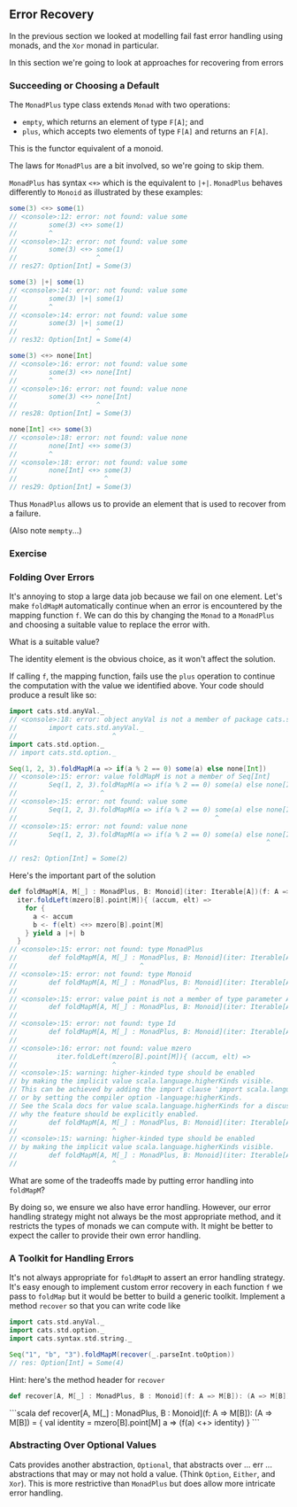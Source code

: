 ## Error Recovery

In the previous section we looked at modelling fail fast error handling using monads, and the `Xor` monad in particular.

In this section we're going to look at approaches for recovering from errors

### Succeeding or Choosing a Default

The `MonadPlus` type class extends `Monad` with two operations:

- `empty`, which returns an element of type `F[A]`; and
- `plus`, which accepts two elements of type `F[A]` and returns an `F[A]`.

This is the functor equivalent of a monoid.

The laws for `MonadPlus` are a bit involved, so we're going to skip them.

`MonadPlus` has syntax `<+>` which is the equivalent to `|+|`. `MonadPlus` behaves differently to `Monoid` as illustrated by these examples:

```scala
some(3) <+> some(1)
// <console>:12: error: not found: value some
//        some(3) <+> some(1)
//        ^
// <console>:12: error: not found: value some
//        some(3) <+> some(1)
//                    ^
// res27: Option[Int] = Some(3)

some(3) |+| some(1)
// <console>:14: error: not found: value some
//        some(3) |+| some(1)
//        ^
// <console>:14: error: not found: value some
//        some(3) |+| some(1)
//                    ^
// res32: Option[Int] = Some(4)

some(3) <+> none[Int]
// <console>:16: error: not found: value some
//        some(3) <+> none[Int]
//        ^
// <console>:16: error: not found: value none
//        some(3) <+> none[Int]
//                    ^
// res28: Option[Int] = Some(3)

none[Int] <+> some(3)
// <console>:18: error: not found: value none
//        none[Int] <+> some(3)
//        ^
// <console>:18: error: not found: value some
//        none[Int] <+> some(3)
//                      ^
// res29: Option[Int] = Some(3)
```

Thus `MonadPlus` allows us to provide an element that is used to recover from a failure.

(Also note `mempty`...)

### Exercise

### Folding Over Errors

It's annoying to stop a large data job because we fail on one element. Let's make `foldMapM` automatically continue when an error is encountered by the mapping function `f`. We can do this by changing the `Monad` to a `MonadPlus` and choosing a suitable value to replace the error with.

What is a suitable value?

<div class="solution">
The identity element is the obvious choice, as it won't affect the solution.
</div>

If calling `f`, the mapping function, fails use the `plus` operation to continue the computation with the value we identified above. Your code should produce a result like so:

```scala
import cats.std.anyVal._
// <console>:18: error: object anyVal is not a member of package cats.std
//        import cats.std.anyVal._
//                        ^
import cats.std.option._
// import cats.std.option._

Seq(1, 2, 3).foldMapM(a => if(a % 2 == 0) some(a) else none[Int])
// <console>:15: error: value foldMapM is not a member of Seq[Int]
//        Seq(1, 2, 3).foldMapM(a => if(a % 2 == 0) some(a) else none[Int])
//                     ^
// <console>:15: error: not found: value some
//        Seq(1, 2, 3).foldMapM(a => if(a % 2 == 0) some(a) else none[Int])
//                                                  ^
// <console>:15: error: not found: value none
//        Seq(1, 2, 3).foldMapM(a => if(a % 2 == 0) some(a) else none[Int])
//                                                               ^

// res2: Option[Int] = Some(2)
```

<div class="solution">
Here's the important part of the solution

```scala
def foldMapM[A, M[_] : MonadPlus, B: Monoid](iter: Iterable[A])(f: A => M[B] = (a: A) => a.point[Id]): M[B] =
  iter.foldLeft(mzero[B].point[M]){ (accum, elt) =>
    for {
      a <- accum
      b <- f(elt) <+> mzero[B].point[M]
    } yield a |+| b
  }
// <console>:15: error: not found: type MonadPlus
//        def foldMapM[A, M[_] : MonadPlus, B: Monoid](iter: Iterable[A])(f: A => M[B] = (a: A) => a.point[Id]): M[B] =
//                               ^
// <console>:15: error: not found: type Monoid
//        def foldMapM[A, M[_] : MonadPlus, B: Monoid](iter: Iterable[A])(f: A => M[B] = (a: A) => a.point[Id]): M[B] =
//                                             ^
// <console>:15: error: value point is not a member of type parameter A
//        def foldMapM[A, M[_] : MonadPlus, B: Monoid](iter: Iterable[A])(f: A => M[B] = (a: A) => a.point[Id]): M[B] =
//                                                                                                   ^
// <console>:15: error: not found: type Id
//        def foldMapM[A, M[_] : MonadPlus, B: Monoid](iter: Iterable[A])(f: A => M[B] = (a: A) => a.point[Id]): M[B] =
//                                                                                                         ^
// <console>:16: error: not found: value mzero
//          iter.foldLeft(mzero[B].point[M]){ (accum, elt) =>
//                        ^
// <console>:15: warning: higher-kinded type should be enabled
// by making the implicit value scala.language.higherKinds visible.
// This can be achieved by adding the import clause 'import scala.language.higherKinds'
// or by setting the compiler option -language:higherKinds.
// See the Scala docs for value scala.language.higherKinds for a discussion
// why the feature should be explicitly enabled.
//        def foldMapM[A, M[_] : MonadPlus, B: Monoid](iter: Iterable[A])(f: A => M[B] = (a: A) => a.point[Id]): M[B] =
//                        ^
// <console>:15: warning: higher-kinded type should be enabled
// by making the implicit value scala.language.higherKinds visible.
//        def foldMapM[A, M[_] : MonadPlus, B: Monoid](iter: Iterable[A])(f: A => M[B] = (a: A) => a.point[Id]): M[B] =
//                        ^
```
</div>

What are some of the tradeoffs made by putting error handling into `foldMapM`?

<div class="solution">
By doing so, we ensure we also have error handling. However, our error handling strategy might not always be the most appropriate method, and it restricts the types of monads we can compute with. It might be better to expect the caller to provide their own error handling.
</div>

### A Toolkit for Handling Errors

It's not always appropriate for `foldMapM` to assert an error handling strategy. It's easy enough to implement custom error recovery in each function `f` we pass to `foldMap` but it would be better to build a generic toolkit. Implement a method `recover` so that you can write code like

```scala
import cats.std.anyVal._
import cats.std.option._
import cats.syntax.std.string._

Seq("1", "b", "3").foldMapM(recover(_.parseInt.toOption))
// res: Option[Int] = Some(4)
```

Hint: here's the method header for `recover`

```scala
def recover[A, M[_] : MonadPlus, B : Monoid](f: A => M[B]): (A => M[B]) = {
```

<div class="solution">
```scala
def recover[A, M[_] : MonadPlus, B : Monoid](f: A => M[B]): (A => M[B]) = {
  val identity = mzero[B].point[M]
  a => (f(a) <+> identity)
}
```
</div>

### Abstracting Over Optional Values

Cats provides another abstraction, `Optional`, that abstracts over ... err ... abstractions that may or may not hold a value. (Think `Option`, `Either`, and `Xor`). This is more restrictive than `MonadPlus` but does allow more intricate error handling.
